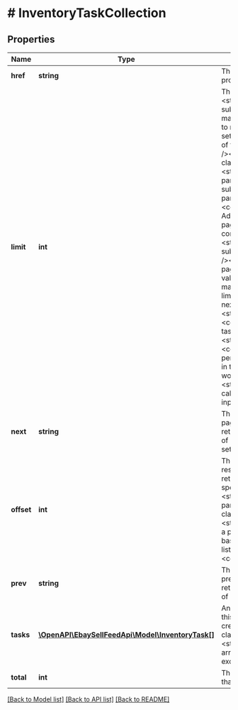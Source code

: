 # # InventoryTaskCollection

## Properties

Name | Type | Description | Notes
------------ | ------------- | ------------- | -------------
**href** | **string** | The path to the call URI that produced the current page of results. | [optional]
**limit** | **int** | The value of the &lt;strong&gt;limit&lt;/strong&gt; parameter submitted in the request, which is the maximum number of inventory tasks to return per page, from the result set. A result set is the complete set of tasks returned by the method.&lt;br /&gt;&lt;br /&gt;&lt;span class&#x3D;\&quot;tablenote\&quot;&gt;&lt;strong&gt;Note:&lt;/strong&gt; Though this parameter is not required to be submitted in the request, the parameter defaults to &lt;code&gt;10&lt;/code&gt; if omitted. Additionally, if this is the last or only page of the result set, the page may contain fewer tasks than the &lt;strong&gt;limit&lt;/strong&gt; value submitted in the request.&lt;/span&gt;&lt;br /&gt;&lt;br /&gt;To determine the number of pages in a result set, divide the total value (total number of tasks matching the input criteria) by this limit value, and then round up to the next integer. For example, if the &lt;strong&gt;total&lt;/strong&gt; value was &lt;code&gt;120&lt;/code&gt; (120 total tasks) and the &lt;strong&gt;limit&lt;/strong&gt; value was &lt;code&gt;50&lt;/code&gt; (show 50 tasks per page), the total number of pages in the result set is three, so the seller would have to make three separate &lt;strong&gt;getInventoryTasks&lt;/strong&gt; calls to view all tasks matching the input criteria. | [optional]
**next** | **string** | The path to the call URI for the next page of results. This value is returned if there is an additional page of results to return from the result set. | [optional]
**offset** | **int** | The number of results skipped in the result set before listing the first returned result. This value can be specified in the request with the &lt;strong&gt;offset&lt;/strong&gt; query parameter.&lt;br /&gt;&lt;br /&gt;&lt;span class&#x3D;\&quot;tablenote\&quot;&gt;&lt;strong&gt;Note:&lt;/strong&gt; The items in a paginated result set use a zero-based list, where the first item in the list has an offset of &lt;code&gt;0&lt;/code&gt;.&lt;/span&gt; | [optional]
**prev** | **string** | The path to the call URI for the previous page of results. This is returned if there is a previous page of results from the result set. | [optional]
**tasks** | [**\OpenAPI\EbaySellFeedApi\Model\InventoryTask[]**](InventoryTask.md) | An array of the inventory tasks on this page. The tasks are sorted by creation date.&lt;br /&gt;&lt;br /&gt;&lt;span class&#x3D;\&quot;tablenote\&quot;&gt;&lt;strong&gt;Note:&lt;/strong&gt; An empty array is returned if the filter criteria excludes all tasks.&lt;/span&gt; | [optional]
**total** | **int** | The total number of inventory tasks that match the input criteria. | [optional]

[[Back to Model list]](../../README.md#models) [[Back to API list]](../../README.md#endpoints) [[Back to README]](../../README.md)
